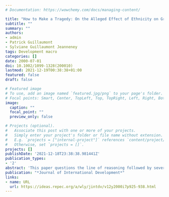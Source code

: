 ```yaml
---
# Documentation: https://wowchemy.com/docs/managing-content/

title: "How to Make a Tragedy: On the Alleged Effect of Ethnicity on Growth"
subtitle: ""
summary: ""
authors: 
- admin
- Patrick Guillaumont
- Sylviane Guillaumont Jeanneney
tags: Development macro
categories: []
date: 2000-07-01
doi: 10.1002/1099-1328(200010)
lastmod: 2021-12-19T00:38:38+01:00
featured: false
draft: false

# Featured image
# To use, add an image named `featured.jpg/png` to your page's folder.
# Focal points: Smart, Center, TopLeft, Top, TopRight, Left, Right, BottomLeft, Bottom, BottomRight.
image:
  caption: ""
  focal_point: ""
  preview_only: false

# Projects (optional).
#   Associate this post with one or more of your projects.
#   Simply enter your project's folder or file name without extension.
#   E.g. `projects = ["internal-project"]` references `content/project/deep-learning/index.md`.
#   Otherwise, set `projects = []`.
projects: []
publishDate: '2021-12-18T23:38:38.981441Z'
publication_types:
- '2'
abstract: 'This paper questions the line of reasoning followed by several authors, notably Easterly and Levine according to which ethno-linguistic fragmentation, because it leads to poor policies, is the main factor explaining the tragedy of low African growth. A first set of criticism concerns the model itself and stresses that current empirical work is unable to convincingly identify the channels through which ethnic fragmentation affects growth: (i) polarization may be more relevant than fragmentation, (ii) the various tests of the effect of ethnicity on the quality of policy are far from being conclusive. A second set of remarks concerns the relevance of these studies to Africa: the African sub-sample is often quite limited, and the relationship is unstable (according to Chow tests). It actually appears that ethnicity has a more important effect on growth in Africa than elsewhere. This still needs to be explained and is not as such an explanation for lower African growth.'
publication: "*Journal of International Development*"
links:
- name: URL
  url: https://ideas.repec.org/a/wly/jintdv/v12y2000i7p925-938.html
---
```

